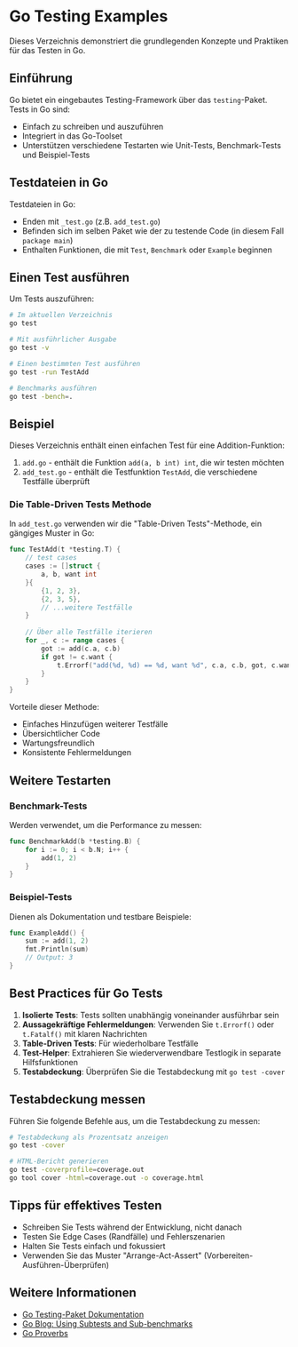 # Go Testing Examples

Dieses Verzeichnis demonstriert die grundlegenden Konzepte und Praktiken für das Testen in Go.

## Einführung

Go bietet ein eingebautes Testing-Framework über das `testing`-Paket. Tests in Go sind:
- Einfach zu schreiben und auszuführen
- Integriert in das Go-Toolset
- Unterstützen verschiedene Testarten wie Unit-Tests, Benchmark-Tests und Beispiel-Tests

## Testdateien in Go

Testdateien in Go:
- Enden mit `_test.go` (z.B. `add_test.go`)
- Befinden sich im selben Paket wie der zu testende Code (in diesem Fall `package main`)
- Enthalten Funktionen, die mit `Test`, `Benchmark` oder `Example` beginnen

## Einen Test ausführen

Um Tests auszuführen:

```bash
# Im aktuellen Verzeichnis
go test

# Mit ausführlicher Ausgabe
go test -v

# Einen bestimmten Test ausführen
go test -run TestAdd

# Benchmarks ausführen
go test -bench=.
```

## Beispiel

Dieses Verzeichnis enthält einen einfachen Test für eine Addition-Funktion:

1. `add.go` - enthält die Funktion `add(a, b int) int`, die wir testen möchten
2. `add_test.go` - enthält die Testfunktion `TestAdd`, die verschiedene Testfälle überprüft

### Die Table-Driven Tests Methode

In `add_test.go` verwenden wir die "Table-Driven Tests"-Methode, ein gängiges Muster in Go:

```go
func TestAdd(t *testing.T) {
    // test cases
    cases := []struct {
        a, b, want int
    }{
        {1, 2, 3},
        {2, 3, 5},
        // ...weitere Testfälle
    }
    
    // Über alle Testfälle iterieren
    for _, c := range cases {
        got := add(c.a, c.b)
        if got != c.want {
            t.Errorf("add(%d, %d) == %d, want %d", c.a, c.b, got, c.want)
        }
    }
}
```

Vorteile dieser Methode:
- Einfaches Hinzufügen weiterer Testfälle
- Übersichtlicher Code
- Wartungsfreundlich
- Konsistente Fehlermeldungen

## Weitere Testarten

### Benchmark-Tests

Werden verwendet, um die Performance zu messen:

```go
func BenchmarkAdd(b *testing.B) {
    for i := 0; i < b.N; i++ {
        add(1, 2)
    }
}
```

### Beispiel-Tests

Dienen als Dokumentation und testbare Beispiele:

```go
func ExampleAdd() {
    sum := add(1, 2)
    fmt.Println(sum)
    // Output: 3
}
```

## Best Practices für Go Tests

1. **Isolierte Tests**: Tests sollten unabhängig voneinander ausführbar sein
2. **Aussagekräftige Fehlermeldungen**: Verwenden Sie `t.Errorf()` oder `t.Fatalf()` mit klaren Nachrichten
3. **Table-Driven Tests**: Für wiederholbare Testfälle
4. **Test-Helper**: Extrahieren Sie wiederverwendbare Testlogik in separate Hilfsfunktionen
5. **Testabdeckung**: Überprüfen Sie die Testabdeckung mit `go test -cover`

## Testabdeckung messen

Führen Sie folgende Befehle aus, um die Testabdeckung zu messen:

```bash
# Testabdeckung als Prozentsatz anzeigen
go test -cover

# HTML-Bericht generieren
go test -coverprofile=coverage.out
go tool cover -html=coverage.out -o coverage.html
```

## Tipps für effektives Testen

- Schreiben Sie Tests während der Entwicklung, nicht danach
- Testen Sie Edge Cases (Randfälle) und Fehlerszenarien
- Halten Sie Tests einfach und fokussiert
- Verwenden Sie das Muster "Arrange-Act-Assert" (Vorbereiten-Ausführen-Überprüfen)

## Weitere Informationen

- [Go Testing-Paket Dokumentation](https://pkg.go.dev/testing)
- [Go Blog: Using Subtests and Sub-benchmarks](https://blog.golang.org/subtests)
- [Go Proverbs](https://go-proverbs.github.io/)
